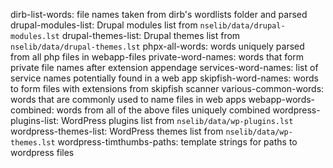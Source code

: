 dirb-list-words: file names taken from dirb's wordlists folder and parsed
drupal-modules-list: Drupal modules list from `nselib/data/drupal-modules.lst`
drupal-themes-list: Drupal themes list from `nselib/data/drupal-themes.lst`
phpx-all-words: words uniquely parsed from all php files in webapp-files
private-word-names: words that form private file names after extension appendage
services-word-names: list of service names potentially found in a web app
skipfish-word-names: words to form files with extensions from skipfish scanner
various-common-words: words that are commonly used to name files in web apps
webapp-words-combined: words from all of the above files uniquely combined
wordpress-plugins-list: WordPress plugins list from `nselib/data/wp-plugins.lst`
wordpress-themes-list: WordPress themes list from `nselib/data/wp-themes.lst`
wordpress-timthumbs-paths: template strings for paths to wordpress files
